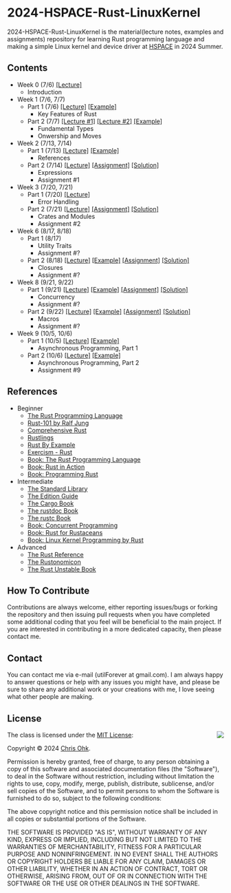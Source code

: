 # 2024-HSPACE-Rust-LinuxKernel

2024-HSPACE-Rust-LinuxKernel is the material(lecture notes, examples and assignments) repository for learning Rust programming language and making a simple Linux kernel and device driver at [HSPACE](https://hspace.io/) in 2024 Summer.

## Contents

- Week 0 (7/6) [[Lecture]](./1%20-%20Lecture/240706%20-%20Rust%20Basic%20+%20Linux%20Kernel,%20Week%200.pdf)
  - Introduction
- Week 1 (7/6, 7/7)
  - Part 1 (7/6) [[Lecture]](./1%20-%20Lecture/240706%20-%20Rust%20Basic%20+%20Linux%20Kernel,%20Week%201,%20Day%201.pdf) [[Example]](./2%20-%20Example/240706%20-%20Rust%20Basic%20+%20Linux%20Kernel,%20Week%201,%20Day%201/)
    - Key Features of Rust
  - Part 2 (7/7) [[Lecture #1]](./1%20-%20Lecture/240707%20-%20Rust%20Basic%20+%20Linux%20Kernel,%20Week%201,%20Day%202,%20Part%201.pdf) [[Lecture #2]](./1%20-%20Lecture/240707%20-%20Rust%20Basic%20+%20Linux%20Kernel,%20Week%201,%20Day%202,%20Part%202.pdf) [[Example]](./2%20-%20Example/240707%20-%20Rust%20Basic%20+%20Linux%20Kernel,%20Week%201,%20Day%202/)
    - Fundamental Types
    - Onwership and Moves
- Week 2 (7/13, 7/14)
  - Part 1 (7/13) [[Lecture]](./1%20-%20Lecture/240713%20-%20Rust%20Basic%20+%20Linux%20Kernel,%20Week%202,%20Day%201.pdf) [[Example]](./2%20-%20Example/240713%20-%20Rust%20Basic%20+%20Linux%20Kernel,%20Week%202,%20Day%201/)
    - References
  - Part 2 (7/14) [[Lecture]](./1%20-%20Lecture/240714%20-%20Rust%20Basic%20+%20Linux%20Kernel,%20Week%202,%20Day%202.pdf) [[Assignment]](./3%20-%20Assignment/240714%20-%20Rust%20Basic%20+%20Linux%20Kernel,%20Week%202,%20Day%202/) [[Solution]](./4%20-%20Solution/240714%20-%20Rust%20Basic%20+%20Linux%20Kernel,%20Week%202,%20Day%202/)
    - Expressions
    - Assignment #1
- Week 3 (7/20, 7/21)
  - Part 1 (7/20) [[Lecture]](./1%20-%20Lecture/240720%20-%20Rust%20Basic%20+%20Linux%20Kernel,%20Week%203,%20Day%201.pdf)
    - Error Handling
  - Part 2 (7/21) [[Lecture]](./1%20-%20Lecture/240721%20-%20Rust%20Basic%20+%20Linux%20Kernel,%20Week%203,%20Day%202.pdf) [[Assignment]](./3%20-%20Assignment/240721%20-%20Rust%20Basic%20+%20Linux%20Kernel,%20Week%203,%20Day%202/) [[Solution]](./4%20-%20Solution/240721%20-%20Rust%20Basic%20+%20Linux%20Kernel,%20Week%203,%20Day%202/)
    - Crates and Modules
    - Assignment #2
- Week 6 (8/17, 8/18)
  - Part 1 (8/17)
    - Utility Traits
    - Assignment #?
  - Part 2 (8/18) [[Lecture]](./1%20-%20Lecture/240818%20-%20Rust%20Basic%20+%20Linux%20Kernel,%20Week%206,%20Day%202.pdf) [[Example]](./2%20-%20Example/240818%20-%20Rust%20Basic%20+%20Linux%20Kernel,%20Week%206,%20Day%202/) [[Assignment]](./3%20-%20Assignment/240818%20-%20Rust%20Basic%20+%20Linux%20Kernel,%20Week%206,%20Day%202/) [[Solution]](./4%20-%20Solution/240818%20-%20Rust%20Basic%20+%20Linux%20Kernel,%20Week%206,%20Day%202/)
    - Closures
    - Assignment #?
- Week 8 (9/21, 9/22)
  - Part 1 (9/21) [[Lecture]](./1%20-%20Lecture/240921%20-%20Rust%20Basic%20+%20Linux%20Kernel,%20Week%208,%20Day%201.pdf) [[Example]](./2%20-%20Example/240921%20-%20Rust%20Basic%20+%20Linux%20Kernel,%20Week%208,%20Day%201/) [[Assignment]](./3%20-%20Assignment/240921%20-%20Rust%20Basic%20+%20Linux%20Kernel,%20Week%208,%20Day%201/) [[Solution]](./4%20-%20Solution/240921%20-%20Rust%20Basic%20+%20Linux%20Kernel,%20Week%208,%20Day%201/)
    - Concurrency
    - Assignment #?
  - Part 2 (9/22) [[Lecture]](./1%20-%20Lecture/240922%20-%20Rust%20Basic%20+%20Linux%20Kernel,%20Week%208,%20Day%202.pdf) [[Example]](./2%20-%20Example/240922%20-%20Rust%20Basic%20+%20Linux%20Kernel,%20Week%208,%20Day%202/) [[Assignment]](./3%20-%20Assignment/240922%20-%20Rust%20Basic%20+%20Linux%20Kernel,%20Week%208,%20Day%202/) [[Solution]](./4%20-%20Solution/240922%20-%20Rust%20Basic%20+%20Linux%20Kernel,%20Week%208,%20Day%202/)
    - Macros
    - Assignment #?
- Week 9 (10/5, 10/6)
  - Part 1 (10/5) [[Lecture]](./1%20-%20Lecture/241005%20-%20Rust%20Basic%20+%20Linux%20Kernel,%20Week%209,%20Day%201.pdf) [[Example]](./2%20-%20Example/241005%20-%20Rust%20Basic%20+%20Linux%20Kernel,%20Week%209,%20Day%201/)
    - Asynchronous Programming, Part 1
  - Part 2 (10/6) [[Lecture]](./1%20-%20Lecture/241006%20-%20Rust%20Basic%20+%20Linux%20Kernel,%20Week%209,%20Day%202.pdf) [[Example]](./2%20-%20Example/241006%20-%20Rust%20Basic%20+%20Linux%20Kernel,%20Week%209,%20Day%202/)
    - Asynchronous Programming, Part 2
    - Assignment #9

## References

- Beginner
  * [The Rust Programming Language](https://doc.rust-lang.org/book/)
  * [Rust-101 by Ralf Jung](https://www.ralfj.de/projects/rust-101/main.html)
  * [Comprehensive Rust](https://google.github.io/comprehensive-rust/)
  * [Rustlings](https://github.com/rust-lang/rustlings/)
  * [Rust By Example](https://doc.rust-lang.org/stable/rust-by-example/)
  * [Exercism - Rust](https://exercism.org/tracks/rust)
  * [Book: The Rust Programming Language](http://www.yes24.com/Product/Goods/83075894)
  * [Book: Rust in Action](https://www.manning.com/books/rust-in-action)
  * [Book: Programming Rust](https://www.oreilly.com/library/view/programming-rust-2nd/9781492052586/)
- Intermediate
  * [The Standard Library](https://doc.rust-lang.org/std/index.html)
  * [The Edition Guide](https://doc.rust-lang.org/edition-guide/index.html)
  * [The Cargo Book](https://doc.rust-lang.org/cargo/index.html)
  * [The rustdoc Book](https://doc.rust-lang.org/rustdoc/index.html)
  * [The rustc Book](https://doc.rust-lang.org/rustc/index.html)
  * [Book: Concurrent Programming](http://www.yes24.com/Product/Goods/108570426)
  * [Book: Rust for Rustaceans](https://rust-for-rustaceans.com/)
  * [Book: Linux Kernel Programming by Rust](https://wikibook.co.kr/rust-linux-kernel/)
- Advanced
  * [The Rust Reference](https://doc.rust-lang.org/reference/index.html)
  * [The Rustonomicon](https://doc.rust-lang.org/nomicon/index.html)
  * [The Rust Unstable Book](https://doc.rust-lang.org/nightly/unstable-book/index.html)

## How To Contribute

Contributions are always welcome, either reporting issues/bugs or forking the repository and then issuing pull requests when you have completed some additional coding that you feel will be beneficial to the main project. If you are interested in contributing in a more dedicated capacity, then please contact me.

## Contact

You can contact me via e-mail (utilForever at gmail.com). I am always happy to answer questions or help with any issues you might have, and please be sure to share any additional work or your creations with me, I love seeing what other people are making.

## License

<img align="right" src="https://149753425.v2.pressablecdn.com/wp-content/uploads/2009/06/OSIApproved_100X125.png">

The class is licensed under the [MIT License](http://opensource.org/licenses/MIT):

Copyright &copy; 2024 [Chris Ohk](http://www.github.com/utilForever).

Permission is hereby granted, free of charge, to any person obtaining a copy of this software and associated documentation files (the "Software"), to deal in the Software without restriction, including without limitation the rights to use, copy, modify, merge, publish, distribute, sublicense, and/or sell copies of the Software, and to permit persons to whom the Software is furnished to do so, subject to the following conditions:

The above copyright notice and this permission notice shall be included in all copies or substantial portions of the Software.

THE SOFTWARE IS PROVIDED "AS IS", WITHOUT WARRANTY OF ANY KIND, EXPRESS OR IMPLIED, INCLUDING BUT NOT LIMITED TO THE WARRANTIES OF MERCHANTABILITY, FITNESS FOR A PARTICULAR PURPOSE AND NONINFRINGEMENT. IN NO EVENT SHALL THE AUTHORS OR COPYRIGHT HOLDERS BE LIABLE FOR ANY CLAIM, DAMAGES OR OTHER LIABILITY, WHETHER IN AN ACTION OF CONTRACT, TORT OR OTHERWISE, ARISING FROM, OUT OF OR IN CONNECTION WITH THE SOFTWARE OR THE USE OR OTHER DEALINGS IN THE SOFTWARE.

